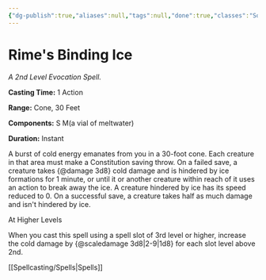 ```yaml
---
{"dg-publish":true,"aliases":null,"tags":null,"done":true,"classes":"Sorcerer, Wizard,","spellLevel":2,"school":"Evocation","source":"FTD","permalink":"/spells/rime-s-binding-ice/","dgHomeLink":false,"dgPassFrontmatter":true}
---
```


# Rime's Binding Ice
*A 2nd Level Evocation Spell.*

**Casting Time:** 1 Action

**Range:** Cone, 30 Feet

**Components:** S M(a vial of meltwater)

**Duration:** Instant

A burst of cold energy emanates from you in a 30-foot cone. Each creature in that area must make a Constitution saving throw. On a failed save, a creature takes {@damage 3d8} cold damage and is hindered by ice formations for 1 minute, or until it or another creature within reach of it uses an action to break away the ice. A creature hindered by ice has its speed reduced to 0. On a successful save, a creature takes half as much damage and isn't hindered by ice.

At Higher Levels

When you cast this spell using a spell slot of 3rd level or higher, increase the cold damage by {@scaledamage 3d8|2-9|1d8} for each slot level above 2nd.

[[Spellcasting/Spells|Spells]]